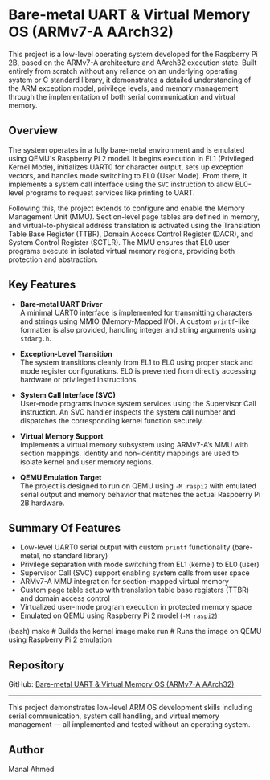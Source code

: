 
# Bare-metal UART & Virtual Memory OS (ARMv7-A AArch32)

This project is a low-level operating system developed for the Raspberry Pi 2B, based on the ARMv7-A architecture and AArch32 execution state. Built entirely from scratch without any reliance on an underlying operating system or C standard library, it demonstrates a detailed understanding of the ARM exception model, privilege levels, and memory management through the implementation of both serial communication and virtual memory.

## Overview

The system operates in a fully bare-metal environment and is emulated using QEMU's Raspberry Pi 2 model. It begins execution in EL1 (Privileged Kernel Mode), initializes UART0 for character output, sets up exception vectors, and handles mode switching to EL0 (User Mode). From there, it implements a system call interface using the `SVC` instruction to allow EL0-level programs to request services like printing to UART.

Following this, the project extends to configure and enable the Memory Management Unit (MMU). Section-level page tables are defined in memory, and virtual-to-physical address translation is activated using the Translation Table Base Register (TTBR), Domain Access Control Register (DACR), and System Control Register (SCTLR). The MMU ensures that EL0 user programs execute in isolated virtual memory regions, providing both protection and abstraction.

## Key Features

- **Bare-metal UART Driver**  
  A minimal UART0 interface is implemented for transmitting characters and strings using MMIO (Memory-Mapped I/O). A custom `printf`-like formatter is also provided, handling integer and string arguments using `stdarg.h`.

- **Exception-Level Transition**  
  The system transitions cleanly from EL1 to EL0 using proper stack and mode register configurations. EL0 is prevented from directly accessing hardware or privileged instructions.

- **System Call Interface (SVC)**  
  User-mode programs invoke system services using the Supervisor Call instruction. An SVC handler inspects the system call number and dispatches the corresponding kernel function securely.

- **Virtual Memory Support**  
  Implements a virtual memory subsystem using ARMv7-A’s MMU with section mappings. Identity and non-identity mappings are used to isolate kernel and user memory regions.

- **QEMU Emulation Target**  
  The project is designed to run on QEMU using `-M raspi2` with emulated serial output and memory behavior that matches the actual Raspberry Pi 2B hardware.

## Summary Of Features
- Low-level UART0 serial output with custom `printf` functionality (bare-metal, no standard library)
- Privilege separation with mode switching from EL1 (kernel) to EL0 (user)
- Supervisor Call (SVC) support enabling system calls from user space
- ARMv7-A MMU integration for section-mapped virtual memory
- Custom page table setup with translation table base registers (TTBR) and domain access control
- Virtualized user-mode program execution in protected memory space
- Emulated on QEMU using Raspberry Pi 2 model (`-M raspi2`)

(bash)
make            # Builds the kernel image
make run        # Runs the image on QEMU using Raspberry Pi 2 emulation

## Repository

GitHub: [Bare-metal UART & Virtual Memory OS (ARMv7-A AArch32)](https://github.com/manal-a7med/Bare-metal-UART-Virtual-Memory-OS-ARMv7-A-AArch32)

---

This project demonstrates low-level ARM OS development skills including serial communication, system call handling, and virtual memory management — all implemented and tested without an operating system.

## Author

Manal Ahmed
